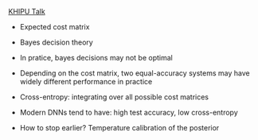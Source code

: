 [KHIPU Talk](https://www.youtube.com/watch?v%253DwzBb-mTbNpY%2526t%253D1704s)

- Expected cost matrix

- Bayes decision theory
- In pratice, bayes decisions may not be optimal

- Depending on the cost matrix, two equal-accuracy systems may have widely different performance in practice
- Cross-entropy: integrating over all possible cost matrices
- Modern DNNs tend to have: high test accuracy, low cross-entropy
- How to stop earlier? Temperature calibration of the posterior